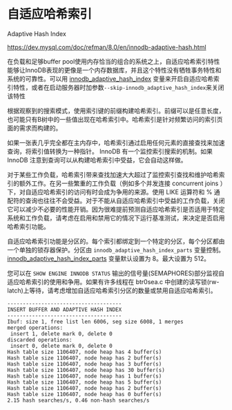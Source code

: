 # 自适应哈希索引

Adaptive Hash Index

<https://dev.mysql.com/doc/refman/8.0/en/innodb-adaptive-hash.html>

在负载和足够buffer pool使用内存恰当的组合的系统之上，自适应哈希索引特性能够让InnoDB表现的更像是一个内存数据库，并且这个特性没有牺牲事务特性和系统的可靠性。可以用 [innodb_adaptive_hash_index](https://dev.mysql.com/doc/refman/8.0/en/innodb-parameters.html#sysvar_innodb_adaptive_hash_index_parts) 变量来开启自适应哈希索引特性，或者在启动服务器时加参数`--skip-innodb_adaptive_hash_index`来关闭该特性

根据观察到的搜索模式，使用索引键的前缀构建哈希索引。前缀可以是任意长度，也可能只有B树中的一些值出现在哈希索引中。哈希索引是针对频繁访问的索引页面的需求而构建的。

如果一张表几乎完全都在主内存中，哈希索引通过启用任何元素的直接查找来加速查询，将索引值转换为一种指针。 InnoDB 有一个监控索引搜索的机制。如果 InnoDB 注意到查询可以从构建哈希索引中受益，它会自动这样做。

对于某些工作负载，哈希索引带来查找加速大大超过了监控索引查找和维护哈希索引的额外工作。在另一些繁重的工作负载（例如多个并发连接 concurrent joins ）下，对自适应哈希索引的访问有时会成为争用的来源。使用 LIKE 运算符和 % 通配符的查询也往往不会受益。对于不能从自适应哈希索引中受益的工作负载，关闭它可以减少不必要的性能开销。因为很难提前预测自适应哈希索引是否适用于特定系统和工作负载，请考虑在启用和禁用它的情况下运行基准测试，来决定是否启用哈希索引功能。

自适应哈希索引功能是分区的。每个索引都绑定到一个特定的分区，每个分区都由一个单独的锁存器保护。分区由 `innodb_adaptive_hash_index_parts` 变量控制。 [innodb_adaptive_hash_index_parts](https://dev.mysql.com/doc/refman/8.0/en/innodb-parameters.html#sysvar_innodb_adaptive_hash_index_parts) 变量默认设置为 8。最大设置为 512。

您可以在 `SHOW ENGINE INNODB STATUS` 输出的信号量(SEMAPHORES)部分监视自适应哈希索引的使用和争用。如果有许多线程在 btr0sea.c 中创建的读写锁(rw-latch)上等待，请考虑增加自适应哈希索引分区的数量或禁用自适应哈希索引。

```log
-------------------------------------
INSERT BUFFER AND ADAPTIVE HASH INDEX
-------------------------------------
Ibuf: size 1, free list len 6006, seg size 6008, 1 merges
merged operations:
 insert 1, delete mark 0, delete 0
discarded operations:
 insert 0, delete mark 0, delete 0
Hash table size 1106407, node heap has 4 buffer(s)
Hash table size 1106407, node heap has 2 buffer(s)
Hash table size 1106407, node heap has 3 buffer(s)
Hash table size 1106407, node heap has 30 buffer(s)
Hash table size 1106407, node heap has 1 buffer(s)
Hash table size 1106407, node heap has 5 buffer(s)
Hash table size 1106407, node heap has 2 buffer(s)
Hash table size 1106407, node heap has 0 buffer(s)
2.15 hash searches/s, 0.46 non-hash searches/s
```

